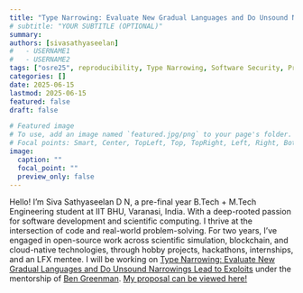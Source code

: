 ```yaml
---
title: "Type Narrowing: Evaluate New Gradual Languages and Do Unsound Narrowings Lead to Exploits"
# subtitle: "YOUR SUBTITLE (OPTIONAL)"
summary:
authors: [sivasathyaseelan]
#   - USERNAME1
#   - USERNAME2
tags: ["osre25", reproducibility, Type Narrowing, Software Security, Programming Languages]
categories: []
date: 2025-06-15
lastmod: 2025-06-15
featured: false
draft: false

# Featured image
# To use, add an image named `featured.jpg/png` to your page's folder.
# Focal points: Smart, Center, TopLeft, Top, TopRight, Left, Right, BottomLeft, Bottom, BottomRight.
image:
  caption: ""
  focal_point: ""
  preview_only: false
---
```


Hello! I’m Siva Sathyaseelan D N, a pre-final year B.Tech + M.Tech Engineering student at IIT BHU, Varanasi, India. With a deep-rooted passion for software development and scientific computing. I thrive at the intersection of code and real-world problem-solving. For two years, I’ve engaged in open-source work across scientific simulation, blockchain, and cloud-native technologies, through hobby projects, hackathons, internships, and an LFX mentee. I will be working on [Type Narrowing: Evaluate New Gradual Languages and Do Unsound Narrowings Lead to Exploits](/project/osre25/uutah/type-narrowing/) under the mentorship of [Ben Greenman](/content/authors/bennn). [My proposal can be viewed here!](https://docs.google.com/document/d/1QcfiOWQQBxTW3YnkCmgfz-xHwLGad4OuCMjyphbaz54/edit?usp=sharing)